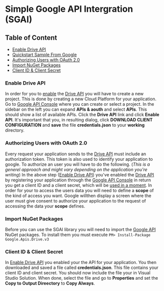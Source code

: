 # Simple Google API Intergration (SGAI)

## Table of Content
- [Enable Drive API]()
- [Quickstart Sample From Google](https://developers.google.com/drive/api/v3/quickstart/dotnet)
- [Authorizing Users with OAuth 2.0]()
- [Import NuGet Packages]()
- [Client ID & Client Secret]()

### Enable Drive API
In order for you to [enable](https://developers.google.com/drive/api/v3/enable-drive-api) the [Drive API](https://developers.google.com/drive/api/v3/about-sdk) you will have to create a new project.
This is done by creating a new Cloud Platform for your application.
Go to [Google API Console](https://console.developers.google.com/) where you can create or select a project.
In the sidebar on the left you can expand **APIs & aouth** and select **APIs**.
This should show a list of available APIs. Click the **Drive API** link and click **Enable API**.
It's important that you, in resulting dialog, click **DOWNLOAD CLIENT CONFIGURATION** and **save** the file **credentials.json** to your **working** directory.

### Authorizing Users with OAuth 2.0
Every request your application sends to the [Drive API](https://developers.google.com/drive/api/v3/about-sdk) must include an authorization token.
This token is also used to identify your application to google.
To authorize an user you will have to do the following. (_This is a generel approach and might vary depending on the application you're writing_)
In the above step ([Enable Drive API](https://developers.google.com/drive/api/v3/enable-drive-api)) you've enabled the [Drive API](https://developers.google.com/drive/api/v3/about-sdk) by registering your application through the [Google API Console](https://console.developers.google.com/) in return you get a client ID and a client secret, which will be [used in a moment]().
In order for your to access the users data you will need to define a **scope** of the kind of access you want. Google willthen display a screen where the user must give consent to authorize your application to the request of accessing the data your **scope** defines.

### Import NuGet Packages
Before you can use the SGAI library you will need to import the [Google API](https://developers.google.com/drive/api/v3/about-sdk) NuGet packages.
To install them you must execute
`PM> Install-Package Google.Apis.Drive.v3`

### Client ID & Client Secret
In [Enable Drive API]() you enabled your the API for your application. You then downloaded and saved a file called **credentials.json**.
This file contains your client ID and client secret. You should now include the file your in Visual Studio Solution.
When done, select the file and go to **Properties** and set the **Copy to Output Direectory** to **Copy Always**.
